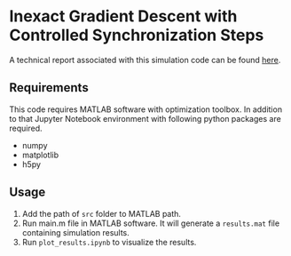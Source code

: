 # Inexact Gradient Descent with Controlled Synchronization Steps

A technical report associated with this simulation code can be found [here](https://arxiv.org/abs/2208.07797).

## Requirements

This code requires MATLAB software with optimization toolbox. In addition to that Jupyter Notebook environment with following python packages are required.
- numpy
- matplotlib
- h5py

## Usage

1. Add the path of `src` folder to MATLAB path.
2. Run main.m file in MATLAB software. It will generate a `results.mat` file containing simulation results.
3. Run `plot_results.ipynb` to visualize the results.